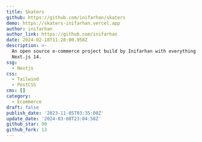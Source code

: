 ```yaml
---
title: Skaters
github: https://github.com/inifarhan/skaters
demo: https://skaters-inifarhan.vercel.app
author: inifarhan
author_link: https://github.com/inifarhan
date: 2024-02-18T11:28:00.958Z
description: >-
  An open source e-commerce project build by Inifarhan with everything new in
  Next.js 14.
ssg:
  - Nextjs
css:
  - Tailwind
  - PostCSS
cms: []
category:
  - Ecommerce
draft: false
publish_date: '2023-11-05T03:35:00Z'
update_date: '2024-03-08T23:04:58Z'
github_star: 90
github_fork: 13
---
```

